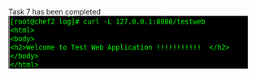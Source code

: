 Task 7 has been completed
![image](https://github.com/alekskar/chef-courses/blob/t7/chef_testapp.png)
